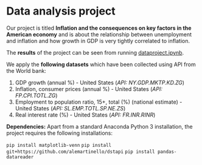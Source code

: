 # Data analysis project

Our project is titled **Inflation and the consequences on key factors in the American economy** and is about the relationship between unemployment and inflation and how growth in GDP is very tightly correlated to inflation.

The **results** of the project can be seen from running [dataproject.ipynb](dataproject.ipynb).

We apply the **following datasets** which have been collected using API from the World bank:

1. GDP growth (annual %) - United States (*API: NY.GDP.MKTP.KD.ZG*)
1. Inflation, consumer prices (annual %) - United States (*API: FP.CPI.TOTL.ZG*)
1. Employment to population ratio, 15+, total (%) (national estimate) - United States (*API: SL.EMP.TOTL.SP.NE.ZS*)
1. Real interest rate (%) - United States (*API: FR.INR.RINR*)

**Dependencies:** Apart from a standard Anaconda Python 3 installation, the project requires the following installations:

``pip install matplotlib-venn``
``pip install git+https://github.com/alemartinello/dstapi``
``pip install pandas-datareader``